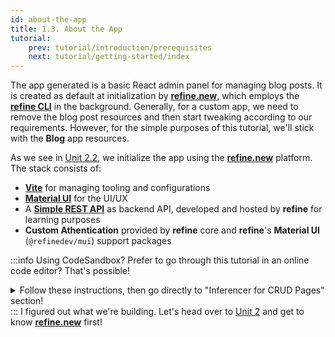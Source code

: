 ```yaml
---
id: about-the-app
title: 1.3. About the App
tutorial:
    prev: tutorial/introduction/prerequisites
    next: tutorial/getting-started/index
---
```


The app generated is a basic React admin panel for managing blog posts. It is created as default at initialization by [**refine.new**](https://refine.new), which employs the [**refine CLI**](https://refine.new) in the background. Generally, for a custom app, we need to remove the blog post resources and then start tweaking according to our requirements. However, for the simple purposes of this tutorial, we'll stick with the **Blog** app resources.

As we see in [Unit 2.2](/docs/tutorial/getting-started/create-project), we initialize the app using the [**refine.new**](https://refine.new) platform. The stack consists of:

- [**Vite**](https://vitejs.dev/guide/) for managing tooling and configurations
- [**Material UI**](https://mui.com/material-ui/getting-started/overview/) for the UI/UX
- A [**Simple REST API**](https://github.com/refinedev/refine/tree/master/packages/simple-rest) as backend API, developed and hosted by **refine** for learning purposes
- **Custom Athentication** provided by **refine** core and **refine**'s **Material UI** (`@refinedev/mui`) support packages

:::info Using CodeSandbox?
Prefer to go through this tutorial in an online code editor? That's possible!

<details>

<summary>Follow these instructions, then go directly to "Inferencer for CRUD Pages" section!</summary>

**Set up StackBlitz**

1. Click [here](https://codesandbox.io/embed/github/refinedev/refine/tree/master/examples/template-mui?file=src%2FApp.tsx) to open the Material UI template.

2. Click “Sign in” on the top right to log in using your GitHub credentials.

3. In the upper left of the StackBlitz editor window, click the "fork" button to fork the template (save to your own account dashboard).

4. After the project loads, you will see a live preview of the “refine-mui-boilerplate” starter.


**Make Changes**

In the files panel, click on `src/App.tsx` to open it. Afterwards, go to this part of the tutorial to learn how to make changes to this file: [Inferencer for CRUD Pages](/docs/tutorial/getting-started/inferencer-for-crud-pages/)


**Create a GitHub Repository**

1. Press the "Connect Repository" button at the top of your list of files, enter a new name for your repository, and click "Create repo & push".

2. When you have changes to be commit to GitHub, a “Commit” button will appear at the top left of your workspace. Clicking on this will allow you to enter a commit message, and update your repository.


**What's next?**

Now you can navigate to [Inferencer for CRUD Pages](/docs/tutorial/getting-started/inferencer-for-crud-pages) to start building with **refine**!

</details>
:::

<Checklist>
<ChecklistItem id="prequisite-looks-great-3">
I figured out what we're building. Let's head over to <a href="/docs/tutorial/getting-started/index">Unit 2</a> and get to know <strong><a href="https://refine.new">refine.new</a></strong> first!
</ChecklistItem>
</Checklist>
